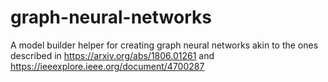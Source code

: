 # graph-neural-networks
A model builder helper for creating graph neural networks akin to the ones described in https://arxiv.org/abs/1806.01261 and https://ieeexplore.ieee.org/document/4700287
